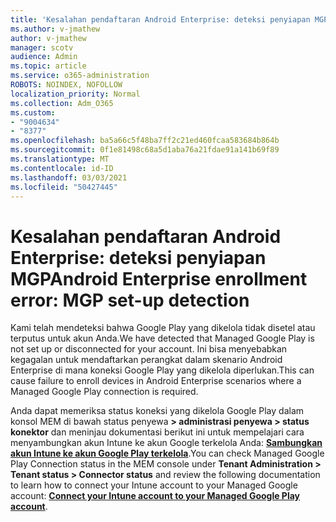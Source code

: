 ```yaml
---
title: 'Kesalahan pendaftaran Android Enterprise: deteksi penyiapan MGP'
ms.author: v-jmathew
author: v-jmathew
manager: scotv
audience: Admin
ms.topic: article
ms.service: o365-administration
ROBOTS: NOINDEX, NOFOLLOW
localization_priority: Normal
ms.collection: Adm_O365
ms.custom:
- "9004634"
- "8377"
ms.openlocfilehash: ba5a66c5f48ba7ff2c21ed460fcaa583684b864b
ms.sourcegitcommit: 0f1e81498c68a5d1aba76a21fdae91a141b69f89
ms.translationtype: MT
ms.contentlocale: id-ID
ms.lasthandoff: 03/03/2021
ms.locfileid: "50427445"
---
```

# <a name="android-enterprise-enrollment-error-mgp-set-up-detection"></a><span data-ttu-id="c7371-102">Kesalahan pendaftaran Android Enterprise: deteksi penyiapan MGP</span><span class="sxs-lookup"><span data-stu-id="c7371-102">Android Enterprise enrollment error: MGP set-up detection</span></span>

<span data-ttu-id="c7371-103">Kami telah mendeteksi bahwa Google Play yang dikelola tidak disetel atau terputus untuk akun Anda.</span><span class="sxs-lookup"><span data-stu-id="c7371-103">We have detected that Managed Google Play is not set up or disconnected for your account.</span></span> <span data-ttu-id="c7371-104">Ini bisa menyebabkan kegagalan untuk mendaftarkan perangkat dalam skenario Android Enterprise di mana koneksi Google Play yang dikelola diperlukan.</span><span class="sxs-lookup"><span data-stu-id="c7371-104">This can cause failure to enroll devices in Android Enterprise scenarios where a Managed Google Play connection is required.</span></span>

<span data-ttu-id="c7371-105">Anda dapat memeriksa status koneksi yang dikelola Google Play dalam konsol MEM di bawah status penyewa **> administrasi penyewa > status konektor** dan meninjau dokumentasi berikut ini untuk mempelajari cara menyambungkan akun Intune ke akun Google terkelola Anda: **[Sambungkan akun Intune ke akun Google Play terkelola](https://docs.microsoft.com/mem/intune/enrollment/connect-intune-android-enterprise)**.</span><span class="sxs-lookup"><span data-stu-id="c7371-105">You can check Managed Google Play Connection status in the MEM console under **Tenant Administration > Tenant status > Connector status** and review the following documentation to learn how to connect your Intune account to your Managed Google account: **[Connect your Intune account to your Managed Google Play account](https://docs.microsoft.com/mem/intune/enrollment/connect-intune-android-enterprise)**.</span></span>
